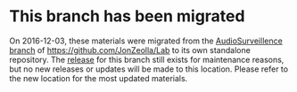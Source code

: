 # This branch has been migrated
On 2016-12-03, these materials were migrated from the [AudioSurveillence branch](https://github.com/JonZeolla/Lab/tree/AudioSurveillance) of https://github.com/JonZeolla/Lab to its own standalone repository.  The [release](https://github.com/JonZeolla/Lab/releases/tag/2015-01-22_SCIS_AudioSurveillance) for this branch still exists for maintenance reasons, but no new releases or updates will be made to this location.  Please refer to the new location for the most updated materials.
